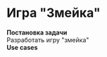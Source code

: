 **Игра "Змейка"**
=================
**Постановка задачи**  
Разработать игру "змейка"  
**Use cases**  



